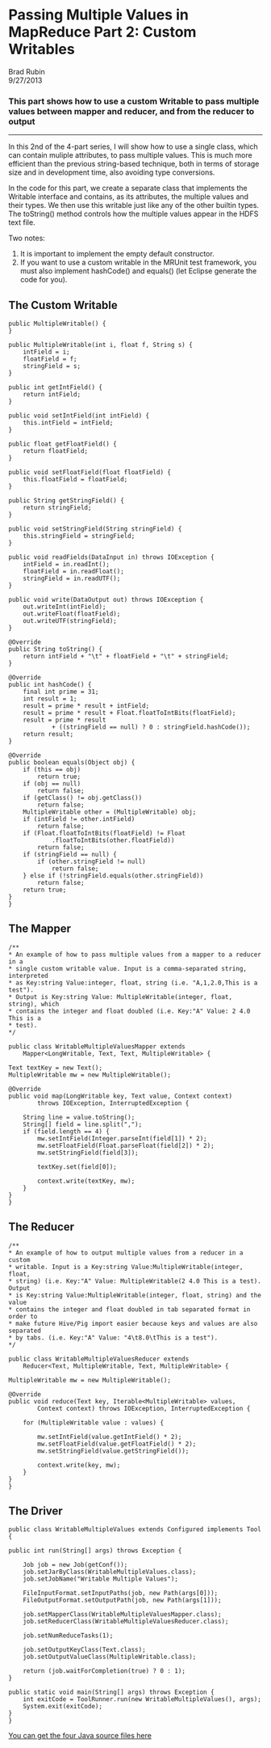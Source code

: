 # Passing Multiple Values in MapReduce Part 2: Custom Writables

Brad Rubin  
9/27/2013

### This part shows how to use a custom Writable to pass multiple values between mapper and reducer, and from the reducer to output
---
In this 2nd of the 4-part series, I will show how to use a single class, which can contain muliple attributes, to pass multiple values.  This is much more efficient than the previous string-based technique, both in terms of storage size and in development time, also avoiding type conversions.

In the code for this part, we create a separate class that implements the Writable interface and contains, as its attributes, the multiple values and their types.  We then use this writable just like any of the other builtin types.  The toString() method controls how the multiple values appear in the HDFS text file.

Two notes:  

1. It is important to implement the empty default constructor.  
2. If you want to use a custom writable in the MRUnit test framework, you must also implement hashCode() and equals() (let Eclipse generate the code for you).  

## The Custom Writable

	public MultipleWritable() {
	}

	public MultipleWritable(int i, float f, String s) {
		intField = i;
		floatField = f;
		stringField = s;
	}

	public int getIntField() {
		return intField;
	}

	public void setIntField(int intField) {
		this.intField = intField;
	}

	public float getFloatField() {
		return floatField;
	}

	public void setFloatField(float floatField) {
		this.floatField = floatField;
	}

	public String getStringField() {
		return stringField;
	}

	public void setStringField(String stringField) {
		this.stringField = stringField;
	}

	public void readFields(DataInput in) throws IOException {
		intField = in.readInt();
		floatField = in.readFloat();
		stringField = in.readUTF();
	}

	public void write(DataOutput out) throws IOException {
		out.writeInt(intField);
		out.writeFloat(floatField);
		out.writeUTF(stringField);
	}

	@Override
	public String toString() {
		return intField + "\t" + floatField + "\t" + stringField;
	}

	@Override
	public int hashCode() {
		final int prime = 31;
		int result = 1;
		result = prime * result + intField;
		result = prime * result + Float.floatToIntBits(floatField);
		result = prime * result
				+ ((stringField == null) ? 0 : stringField.hashCode());
		return result;
	}

	@Override
	public boolean equals(Object obj) {
		if (this == obj)
			return true;
		if (obj == null)
			return false;
		if (getClass() != obj.getClass())
			return false;
		MultipleWritable other = (MultipleWritable) obj;
		if (intField != other.intField)
			return false;
		if (Float.floatToIntBits(floatField) != Float
				.floatToIntBits(other.floatField))
			return false;
		if (stringField == null) {
			if (other.stringField != null)
				return false;
		} else if (!stringField.equals(other.stringField))
			return false;
		return true;
	}
	}

## The Mapper
	/**
	* An example of how to pass multiple values from a mapper to a reducer in a
	* single custom writable value. Input is a comma-separated string, interpreted
	* as Key:string Value:integer, float, string (i.e. "A,1,2.0,This is a test").
	* Output is Key:string Value: MultipleWritable(integer, float, string), which
	* contains the integer and float doubled (i.e. Key:"A" Value: 2 4.0 This is a
	* test).
	*/

	public class WritableMultipleValuesMapper extends
		Mapper<LongWritable, Text, Text, MultipleWritable> {

	Text textKey = new Text();
	MultipleWritable mw = new MultipleWritable();

	@Override
	public void map(LongWritable key, Text value, Context context)
			throws IOException, InterruptedException {

		String line = value.toString();
		String[] field = line.split(",");
		if (field.length == 4) {
			mw.setIntField(Integer.parseInt(field[1]) * 2);
			mw.setFloatField(Float.parseFloat(field[2]) * 2);
			mw.setStringField(field[3]);

			textKey.set(field[0]);

			context.write(textKey, mw);
		}
	}
	}

## The Reducer

	/**
	* An example of how to output multiple values from a reducer in a custom
	* writable. Input is a Key:string Value:MultipleWritable(integer, float,
	* string) (i.e. Key:"A" Value: MultipleWritable(2 4.0 This is a test). Output
	* is Key:string Value:MultipleWritable(integer, float, string) and the value
	* contains the integer and float doubled in tab separated format in order to
	* make future Hive/Pig import easier because keys and values are also separated
	* by tabs. (i.e. Key:"A" Value: "4\t8.0\tThis is a test").
	*/

	public class WritableMultipleValuesReducer extends
		Reducer<Text, MultipleWritable, Text, MultipleWritable> {

	MultipleWritable mw = new MultipleWritable();

	@Override
	public void reduce(Text key, Iterable<MultipleWritable> values,
			Context context) throws IOException, InterruptedException {

		for (MultipleWritable value : values) {

			mw.setIntField(value.getIntField() * 2);
			mw.setFloatField(value.getFloatField() * 2);
			mw.setStringField(value.getStringField());

			context.write(key, mw);
		}
	}
	}


## The Driver
	
	public class WritableMultipleValues extends Configured implements Tool {

	public int run(String[] args) throws Exception {

		Job job = new Job(getConf());
		job.setJarByClass(WritableMultipleValues.class);
		job.setJobName("Writable Multiple Values");

		FileInputFormat.setInputPaths(job, new Path(args[0]));
		FileOutputFormat.setOutputPath(job, new Path(args[1]));

		job.setMapperClass(WritableMultipleValuesMapper.class);
		job.setReducerClass(WritableMultipleValuesReducer.class);

		job.setNumReduceTasks(1);

		job.setOutputKeyClass(Text.class);
		job.setOutputValueClass(MultipleWritable.class);

		return (job.waitForCompletion(true) ? 0 : 1);
	}

	public static void main(String[] args) throws Exception {
		int exitCode = ToolRunner.run(new WritableMultipleValues(), args);
		System.exit(exitCode);
	}
	}
	
[You can get the four Java source files here](https://github.com/CoE4BD/HadoopHowTo/blob/master/writableMultipleValues/)



	